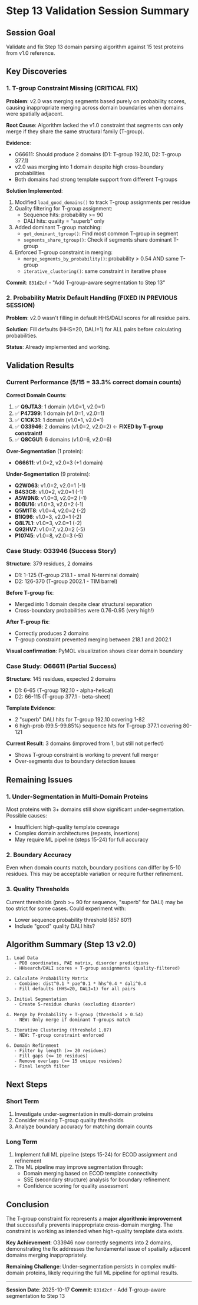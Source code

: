 # Step 13 Validation Session Summary

## Session Goal
Validate and fix Step 13 domain parsing algorithm against 15 test proteins from v1.0 reference.

## Key Discoveries

### 1. **T-group Constraint Missing (CRITICAL FIX)**

**Problem**: v2.0 was merging segments based purely on probability scores, causing inappropriate merging across domain boundaries when domains were spatially adjacent.

**Root Cause**: Algorithm lacked the v1.0 constraint that segments can only merge if they share the same structural family (T-group).

**Evidence**:
- O66611: Should produce 2 domains (D1: T-group 192.10, D2: T-group 377.1)
- v2.0 was merging into 1 domain despite high cross-boundary probabilities
- Both domains had strong template support from different T-groups

**Solution Implemented**:
1. Modified `load_good_domains()` to track T-group assignments per residue
2. Quality filtering for T-group assignment:
   - Sequence hits: probability >= 90
   - DALI hits: quality = "superb" only
3. Added dominant T-group matching:
   - `get_dominant_tgroup()`: Find most common T-group in segment
   - `segments_share_tgroup()`: Check if segments share dominant T-group
4. Enforced T-group constraint in merging:
   - `merge_segments_by_probability()`: probability > 0.54 AND same T-group
   - `iterative_clustering()`: same constraint in iterative phase

**Commit**: `831d2cf` - "Add T-group-aware segmentation to Step 13"

### 2. **Probability Matrix Default Handling (FIXED IN PREVIOUS SESSION)**

**Problem**: v2.0 wasn't filling in default HHS/DALI scores for all residue pairs.

**Solution**: Fill defaults (HHS=20, DALI=1) for ALL pairs before calculating probabilities.

**Status**: Already implemented and working.

## Validation Results

### Current Performance (5/15 = 33.3% correct domain counts)

**Correct Domain Counts**:
1. ✅ **Q9JTA3**: 1 domain (v1.0=1, v2.0=1)
2. ✅ **P47399**: 1 domain (v1.0=1, v2.0=1)
3. ✅ **C1CK31**: 1 domain (v1.0=1, v2.0=1)
4. ✅ **O33946**: 2 domains (v1.0=2, v2.0=2) ← **FIXED by T-group constraint!**
5. ✅ **Q8CGU1**: 6 domains (v1.0=6, v2.0=6)

**Over-Segmentation** (1 protein):
- **O66611**: v1.0=2, v2.0=3 (+1 domain)

**Under-Segmentation** (9 proteins):
- **Q2W063**: v1.0=2, v2.0=1 (-1)
- **B4S3C8**: v1.0=2, v2.0=1 (-1)
- **A5W9N6**: v1.0=3, v2.0=2 (-1)
- **B0BU16**: v1.0=3, v2.0=2 (-1)
- **Q5M1T8**: v1.0=4, v2.0=2 (-2)
- **B1IQ96**: v1.0=3, v2.0=1 (-2)
- **Q8L7L1**: v1.0=3, v2.0=1 (-2)
- **Q92HV7**: v1.0=7, v2.0=2 (-5)
- **P10745**: v1.0=8, v2.0=3 (-5)

### Case Study: O33946 (Success Story)

**Structure**: 379 residues, 2 domains
- D1: 1-125 (T-group 218.1 - small N-terminal domain)
- D2: 126-370 (T-group 2002.1 - TIM barrel)

**Before T-group fix**:
- Merged into 1 domain despite clear structural separation
- Cross-boundary probabilities were 0.76-0.95 (very high!)

**After T-group fix**:
- Correctly produces 2 domains
- T-group constraint prevented merging between 218.1 and 2002.1

**Visual confirmation**: PyMOL visualization shows clear domain boundary

### Case Study: O66611 (Partial Success)

**Structure**: 145 residues, expected 2 domains
- D1: 6-65 (T-group 192.10 - alpha-helical)
- D2: 66-115 (T-group 377.1 - beta-sheet)

**Template Evidence**:
- 2 "superb" DALI hits for T-group 192.10 covering 1-82
- 6 high-prob (99.5-99.85%) sequence hits for T-group 377.1 covering 80-121

**Current Result**: 3 domains (improved from 1, but still not perfect)
- Shows T-group constraint is working to prevent full merger
- Over-segments due to boundary detection issues

## Remaining Issues

### 1. **Under-Segmentation in Multi-Domain Proteins**
Most proteins with 3+ domains still show significant under-segmentation. Possible causes:
- Insufficient high-quality template coverage
- Complex domain architectures (repeats, insertions)
- May require ML pipeline (steps 15-24) for full accuracy

### 2. **Boundary Accuracy**
Even when domain counts match, boundary positions can differ by 5-10 residues. This may be acceptable variation or require further refinement.

### 3. **Quality Thresholds**
Current thresholds (prob >= 90 for sequence, "superb" for DALI) may be too strict for some cases. Could experiment with:
- Lower sequence probability threshold (85? 80?)
- Include "good" quality DALI hits?

## Algorithm Summary (Step 13 v2.0)

```
1. Load Data
   - PDB coordinates, PAE matrix, disorder predictions
   - HHsearch/DALI scores + T-group assignments (quality-filtered)

2. Calculate Probability Matrix
   - Combine: dist^0.1 * pae^0.1 * hhs^0.4 * dali^0.4
   - Fill defaults (HHS=20, DALI=1) for all pairs

3. Initial Segmentation
   - Create 5-residue chunks (excluding disorder)

4. Merge by Probability + T-group (threshold > 0.54)
   - NEW: Only merge if dominant T-groups match

5. Iterative Clustering (threshold 1.07)
   - NEW: T-group constraint enforced

6. Domain Refinement
   - Filter by length (>= 20 residues)
   - Fill gaps (<= 10 residues)
   - Remove overlaps (>= 15 unique residues)
   - Final length filter
```

## Next Steps

### Short Term
1. Investigate under-segmentation in multi-domain proteins
2. Consider relaxing T-group quality thresholds
3. Analyze boundary accuracy for matching domain counts

### Long Term
1. Implement full ML pipeline (steps 15-24) for ECOD assignment and refinement
2. The ML pipeline may improve segmentation through:
   - Domain merging based on ECOD template connectivity
   - SSE (secondary structure) analysis for boundary refinement
   - Confidence scoring for quality assessment

## Conclusion

The T-group constraint fix represents a **major algorithmic improvement** that successfully prevents inappropriate cross-domain merging. The constraint is working as intended when high-quality template data exists.

**Key Achievement**: O33946 now correctly segments into 2 domains, demonstrating the fix addresses the fundamental issue of spatially adjacent domains merging inappropriately.

**Remaining Challenge**: Under-segmentation persists in complex multi-domain proteins, likely requiring the full ML pipeline for optimal results.

---

**Session Date**: 2025-10-17
**Commit**: `831d2cf` - Add T-group-aware segmentation to Step 13
